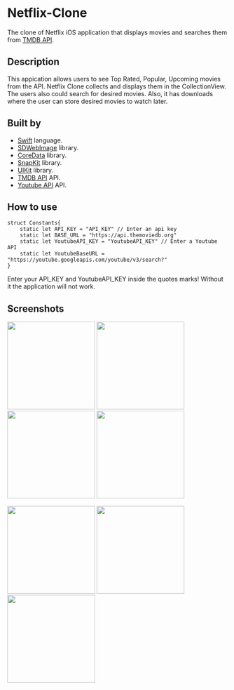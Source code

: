 # Netflix-Clone
The clone of Netflix iOS application that displays movies and searches them from [TMDB API](https://www.themoviedb.org).

## Description

This appication allows users to see Top Rated, Popular, Upcoming movies from the API. Netflix Clone collects and displays them in the CollectionView. The users also could search for desired movies. Also, it has downloads where the user can store desired movies to watch later.

## Built by
* [Swift](https://developer.apple.com/swift/) language.
* [SDWebImage](https://github.com/SDWebImage/SDWebImage) library.
* [CoreData](https://developer.apple.com/documentation/coredata) library.
* [SnapKit](https://github.com/SnapKit/SnapKit) library.
* [UIKit](https://developer.apple.com/documentation/uikit/) library.
* [TMDB API](https://www.themoviedb.org) API.
* [Youtube API](https://developers.google.com/youtube/v3) API.


## How to use

```
struct Constants{
    static let API_KEY = "API_KEY" // Enter an api key 
    static let BASE_URL = "https://api.themoviedb.org"
    static let YoutubeAPI_KEY = "YoutubeAPI_KEY" // Enter a Youtube API
    static let YoutubeBaseURL = "https://youtube.googleapis.com/youtube/v3/search?"
}
```

Enter your API_KEY and YoutubeAPI_KEY inside the quotes marks! Without it the application will not work.


## Screenshots
<img src="" width="200"> <img src="Netflix-Clone/Netflix Clone/AppScreenshots/Upcoming.png" width="200"> <img src="Netflix-Clone/AppScreenshots/Delete.png" width="200"> <img src="Netflix-Clone/AppScreenshots/Home.png" width="200">

<img src="Netflix-Clone/AppScreenshots/Favorites.png" width="200" > <img src="Netflix-Clone/AppScreenshots/Search.png" width="200">
<img src="Netflix-Clone/AppScreenshots/WebView.png" width="200" > 
